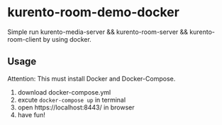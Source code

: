 # kurento-room-demo-docker
Simple run kurento-media-server &amp;&amp; kurento-room-server &amp;&amp; kurento-room-client by using docker.

## Usage
Attention: This must install Docker and Docker-Compose.

1. download docker-compose.yml
2. excute `docker-compose up` in terminal
3. open https://localhost:8443/ in browser
4. have fun!
